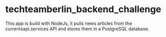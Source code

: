 # techteamberlin_backend_challenge
This app is build with NodeJs, it pulls news articles from the currentsapi.services API and stores them in a PostgreSQL database.
